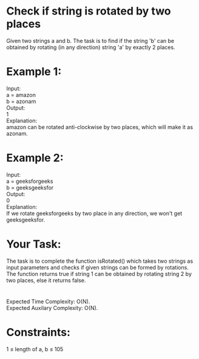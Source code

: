 # Check if string is rotated by two places

Given two strings a and b. The task is to find if the string 'b' can be obtained by rotating (in any direction) string 'a' by exactly 2 places.

# Example 1:
Input:  
a = amazon  
b = azonam  
Output:  
1  
Explanation:  
amazon can be rotated anti-clockwise by two places, which will make it as azonam.  

# Example 2:
Input:  
a = geeksforgeeks  
b = geeksgeeksfor  
Output:  
0  
Explanation:  
If we rotate geeksforgeeks by two place in any direction, we won't get geeksgeeksfor.

# Your Task:
The task is to complete the function isRotated() which takes two strings as input parameters and checks if given strings can be formed by rotations.  
The function returns true if string 1 can be obtained by rotating string 2 by two places, else it returns false.

#
Expected Time Complexity: O(N).  
Expected Auxilary Complexity: O(N).  

# Constraints:
1 ≤ length of a, b ≤ 105